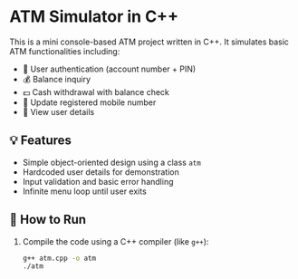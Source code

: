
# ATM Simulator in C++

This is a mini console-based ATM project written in C++. It simulates basic ATM functionalities including:

- 🔐 User authentication (account number + PIN)
- 💰 Balance inquiry
- 💵 Cash withdrawal with balance check
- 📱 Update registered mobile number
- 👤 View user details

## 💡 Features
- Simple object-oriented design using a class `atm`
- Hardcoded user details for demonstration
- Input validation and basic error handling
- Infinite menu loop until user exits

## 🚀 How to Run

1. Compile the code using a C++ compiler (like `g++`):
   ```bash
   g++ atm.cpp -o atm
   ./atm
